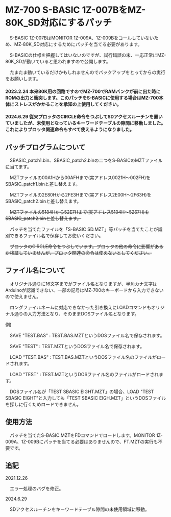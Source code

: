 # MZ-700 S-BASIC 1Z-007BをMZ-80K_SD対応にするパッチ

　S-BASIC 1Z-007BはMONITOR 1Z-009A、1Z-009Bをコールしていないため、MZ-80K_SD対応にするためにパッチを当てる必要があります。

　S-BASICの仕様を把握してはいないのですが、試行錯誤の末、一応正常にMZ-80K_SDが動いていると思われますので公開します。

　たまたま動いているだけかもしれませんのでバックアップをとってからの実行をお願いします。

#### 2023.2.24 本来80K用の回路ですのでMZ-700でRAMバンクが前に出た時にROMの出力と衝突します。このパッチをS-BASICに使用する場合はMZ-700本体にストレスがかかることを承知の上使用してください。

#### 2024.6.29 従来プロッタのCIRCLE命令をつぶしてSDアクセスルーチンを置いていましたが、未使用となっているキーワードテーブルの隙間に移動しました。これによりプロッタ関連命令もすべて使えるようになりました。

## パッチプログラムについて

　SBASIC_patch1.bin、SBASIC_patch2.binの二つをS-BASICのMZTファイルに当てます。

　MZTファイルの00A1Hから00AFHまで(実アドレス0021H～002FH)をSBASIC_patch1.binと差し替えます。

　MZTファイルの2E80Hから2FE3Hまで(実アドレス2E00H～2F63H)をSBASIC_patch2.binと差し替えます。

　~~MZTファイルの5184Hから52E7Hまで(実アドレス5104H～5267H)をSBASIC_patch2.binと差し替えます。~~

　パッチを当てたファイルを「S-BASIC SD.MZT」等パッチを当てたことが識別できるファイル名で保存してお使いください。

　~~プロッタのCIRCLE命令をつぶしています。プロッタの他の命令に影響があるか検証していませんが、プロッタ関連の命令は使えないとしてください。~~

## ファイル名について

　オリジナル通りに16文字までがファイル名となりますが、半角カナ文字はArduinoが認識できない、一部の記号はMZ-700のキーボードから入力できないので使えません。

　ロングファイルネームに対応できなかった引き換えにLOADコマンドもオリジナル通りの入力方法となり、そのままDOSファイル名となります。

例)

　SAVE "TEST.BAS" : TEST.BAS.MZTというDOSファイル名で保存されます。

　SAVE "TEST"     : TEST.MZTというDOSファイル名で保存されます。

　LOAD "TEST.BAS" : TEST.BAS.MZTというDOSファイル名のファイルがロードされます。

　LOAD "TEST"     : TEST.MZTというDOSファイル名のファイルがロードされます。

　DOSファイル名が「TEST SBASIC EIGHT.MZT」の場合、LOAD "TEST SBASIC EIGHT"と入力しても「TEST SBASIC EIGH.MZT」というDOSファイルを探しに行くためロードできません。

## 使用方法
　パッチを当てたS-BASIC.MZTをFDコマンドでロードします。MONITOR 1Z-009A、1Z-009Bにパッチを当てる必要はありませんので、FT.MZTの実行も不要です。

## 追記
2021.12.26

　エラー処理のバグを修正。

2024.6.29

　SDアクセスルーチンをキーワードテーブル隙間の未使用領域に移動。
